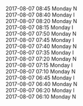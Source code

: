 2017-08-07 08:45 Monday  N  
2017-08-07 08:40 Monday  I  
2017-08-07 08:20 Monday  N  
2017-08-07 08:15 Monday  I  
2017-08-07 07:50 Monday  N  
2017-08-07 07:45 Monday  I  
2017-08-07 07:40 Monday  N  
2017-08-07 07:35 Monday  I  
2017-08-07 07:20 Monday  N  
2017-08-07 07:15 Monday  I  
2017-08-07 07:10 Monday  N  
2017-08-07 06:45 Monday  I  
2017-08-07 06:40 Monday  N  
2017-08-07 06:20 Monday  I  
2017-08-07 06:10 Monday  N  
